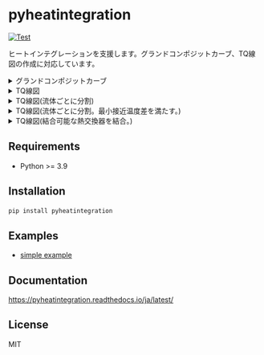 # pyheatintegration

[![Test](https://github.com/tarao1006/pyheatintegration/actions/workflows/test.yml/badge.svg)](https://github.com/tarao1006/pyheatintegration/actions/workflows/test.yml)

ヒートインテグレーションを支援します。グランドコンポジットカーブ、TQ線図の作成に対応しています。

<details>
  <summary>グランドコンポジットカーブ</summary>
  <img src="https://github.com/tarao1006/pyheatintegration/blob/main/docs/images/grand_composite_curve.png" width="400">
</details>

<details>
  <summary>TQ線図</summary>
  <img src="https://github.com/tarao1006/pyheatintegration/blob/main/docs/images/tq_diagram.png" width="400">
</details>

<details>
  <summary>TQ線図(流体ごとに分割)</summary>
  <img src="https://github.com/tarao1006/pyheatintegration/blob/main/docs/images/tq_diagram_separeted.png" width="400">
</details>

<details>
  <summary>TQ線図(流体ごとに分割。最小接近温度差を満たす。)</summary>
  <img src="https://github.com/tarao1006/pyheatintegration/blob/main/docs/images/tq_diagram_splitted.png" width="400">
</details>

<details>
  <summary>TQ線図(結合可能な熱交換器を結合。)</summary>
  <img src="./docs/images/tq_diagram_merged.png" width="400">
</details>

## Requirements

- Python >= 3.9

## Installation

``` sh
pip install pyheatintegration
```

## Examples

- [simple example](https://github.com/tarao1006/pyheatintegration/blob/main/examples/simple)

## Documentation

https://pyheatintegration.readthedocs.io/ja/latest/

## License

MIT
